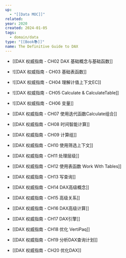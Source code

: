 ```yaml
---
up:
  - "[[Data MOC]]"
related: 
year: 2020
created: 2024-01-05
tags:
  - domain/data
type: "[[Book📚]]"
name: The Definitive Guide to DAX
---
```



- [[DAX 权威指南 - CH02 DAX 基础概念与基础函数]]
- ![[DAX 权威指南 - CH03 基础表函数]]
- ![[DAX 权威指南 - CH04 理解计值上下文EC]]
- ![[DAX 权威指南 - CH05 Calculate & CalculateTable]]
- ![[DAX 权威指南 - CH06 变量]]
- [[DAX 权威指南 - CH07 使用迭代函数Calculate组合]]
- [[DAX 权威指南 - CH08 时间智能计算]]
- [[DAX 权威指南 - CH09 计算组]]
- [[DAX 权威指南 - CH10 使用筛选上下文]]
- [[DAX 权威指南 - CH11 处理层级]]


- [[DAX 权威指南 - CH12 使用表函数 Work With Tables]]
- [[DAX 权威指南 - CH13 写查询]]
- [[DAX 权威指南 - CH14 DAX高级概念]]
-  [[DAX 权威指南 - CH15 高级关系]]
- [[DAX 权威指南 - CH16 DAX高级计算]]


- [[DAX 权威指南 - CH17 DAX引擎]]
- [[DAX 权威指南 - CH18 优化 VertiPaq]]
- [[DAX 权威指南 - CH19 分析DAX查询计划]]
- [[DAX 权威指南 - CH20 优化DAX]]
